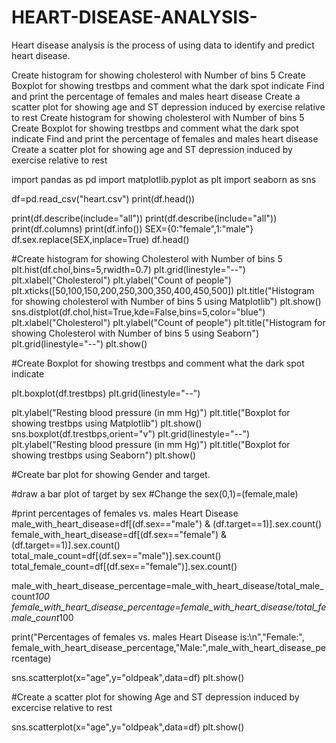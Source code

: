 # HEART-DISEASE-ANALYSIS-
Heart disease analysis is the process of using data to identify and predict heart disease.

Create histogram for showing cholesterol with Number of bins 5
Create Boxplot for showing trestbps and comment what the dark spot indicate
Find and print the percentage of females and males heart disease
Create a scatter plot for showing age and ST depression induced by exercise relative to rest
Create histogram for showing cholesterol with Number of bins 5
Create Boxplot for showing trestbps and comment what the dark spot indicate
Find and print the percentage of females and males heart disease
Create a scatter plot for showing age and ST depression induced by exercise relative to rest

import pandas as pd
import matplotlib.pyplot as plt
import seaborn as sns

df=pd.read_csv("heart.csv")
print(df.head())

print(df.describe(include="all"))
print(df.describe(include="all"))
print(df.columns)
print(df.info())
SEX={0:"female",1:"male"}
df.sex.replace(SEX,inplace=True)
df.head()

#Create histogram for showing Cholesterol with Number of bins 5
plt.hist(df.chol,bins=5,rwidth=0.7)
plt.grid(linestyle="--")
plt.xlabel("Cholesterol")
plt.ylabel("Count of people")
plt.xticks([50,100,150,200,250,300,350,400,450,500])
plt.title("Histogram for showing cholesterol with Number of bins 5 using Matplotlib")
plt.show()
sns.distplot(df.chol,hist=True,kde=False,bins=5,color="blue")
plt.xlabel("Cholesterol")
plt.ylabel("Count of people")
plt.title("Histogram for showing Cholesterol with Number of bins 5 using Seaborn")
plt.grid(linestyle="--")
plt.show()



#Create Boxplot for showing trestbps and comment what the dark spot indicate

plt.boxplot(df.trestbps)
plt.grid(linestyle="--")

plt.ylabel("Resting blood pressure (in mm Hg)")
plt.title("Boxplot for showing trestbps using Matplotlib")
plt.show()
sns.boxplot(df.trestbps,orient="v")
plt.grid(linestyle="--")
plt.ylabel("Resting blood pressure (in mm Hg)")
plt.title("Boxplot for showing trestbps using Seaborn")
plt.show()

#Create bar plot for showing Gender and target.

#draw a bar plot of target by sex
#Change the sex(0,1)=(female,male)


#print percentages of females vs. males Heart Disease
male_with_heart_disease=df[(df.sex=="male") & (df.target==1)].sex.count()
female_with_heart_disease=df[(df.sex=="female") & (df.target==1)].sex.count()
total_male_count=df[(df.sex=="male")].sex.count()
total_female_count=df[(df.sex=="female")].sex.count()

male_with_heart_disease_percentage=male_with_heart_disease/total_male_count*100
female_with_heart_disease_percentage=female_with_heart_disease/total_female_count*100

print("Percentages of females vs. males Heart Disease is:\n","Female:",\
      female_with_heart_disease_percentage,"Male:",male_with_heart_disease_percentage)

sns.scatterplot(x="age",y="oldpeak",data=df)
plt.show()

#Create a scatter plot for showing Age and ST depression induced by excercise relative to rest

sns.scatterplot(x="age",y="oldpeak",data=df)
plt.show()


